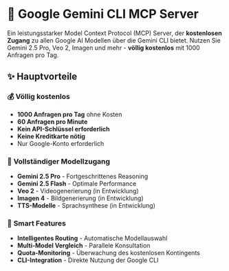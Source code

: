 # 🚀 Google Gemini CLI MCP Server

Ein leistungsstarker Model Context Protocol (MCP) Server, der **kostenlosen Zugang** zu allen Google AI Modellen über die Gemini CLI bietet. Nutzen Sie Gemini 2.5 Pro, Veo 2, Imagen und mehr - **völlig kostenlos** mit 1000 Anfragen pro Tag.

## ✨ Hauptvorteile

### 💰 **Völlig kostenlos**
- **1000 Anfragen pro Tag** ohne Kosten
- **60 Anfragen pro Minute**
- **Kein API-Schlüssel erforderlich**
- **Keine Kreditkarte nötig**
- Nur Google-Konto erforderlich

### 🤖 **Vollständiger Modellzugang**
- **Gemini 2.5 Pro** - Fortgeschrittenes Reasoning
- **Gemini 2.5 Flash** - Optimale Performance
- **Veo 2** - Videogenerierung (in Entwicklung)
- **Imagen 4** - Bildgenerierung (in Entwicklung)
- **TTS-Modelle** - Sprachsynthese (in Entwicklung)

### 🎯 **Smart Features**
- **Intelligentes Routing** - Automatische Modellauswahl
- **Multi-Model Vergleich** - Parallele Konsultation
- **Quota-Monitoring** - Überwachung des kostenlosen Kontingents
- **CLI-Integration** - Direkte Nutzung der Google CLI
